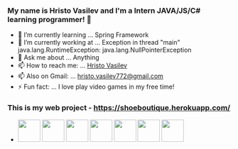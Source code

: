 ### My name is Hristo Vasilev and I'm a Intern JAVA/JS/C# learning programmer!  👋

- 🌱 I’m currently learning ... Spring Framework
- 🔭 I’m currently working at ... Exception in thread "main" java.lang.RuntimeException: java.lang.NullPointerException
- 💬 Ask me about ... Anything
- 📫 How to reach me: ... <a class="badge-base__link LI-simple-link" href="https://bg.linkedin.com/in/hristovasilevv?trk=profile-badge">Hristo Vasilev</a></div>
- 📫 Also on Gmail: ... hristo.vasilev772@gmail.com
- ⚡ Fun fact: ... I love play video games in my free time!

### This is my web project - https://shoeboutique.herokuapp.com/

* <code><img height="50" src="https://upload.wikimedia.org/wikipedia/en/thumb/3/30/Java_programming_language_logo.svg/300px-Java_programming_language_logo.svg.png"></code>
<code><img height="50" src="https://upload.wikimedia.org/wikipedia/commons/thumb/9/99/Unofficial_JavaScript_logo_2.svg/640px-Unofficial_JavaScript_logo_2.svg.png"></code>
<code><img height="50" src="https://camo.githubusercontent.com/8d56e87edf99e89bfc457cd62462e0b7aae19e6b197b1df5c542d474d8d76f81/68747470733a2f2f646576656c6f7065722e6665646f726170726f6a6563742e6f72672f7374617469632f6c6f676f2f6373686172702e706e67"></code>
<code><img height="50" src="https://upload.wikimedia.org/wikipedia/commons/thumb/2/25/HTML5_Shiny_Icon.svg/640px-HTML5_Shiny_Icon.svg.png"></code>
<code><img height="50" src="https://upload.wikimedia.org/wikipedia/commons/thumb/6/62/CSS3_logo.svg/640px-CSS3_logo.svg.png"></code>
<code><img height="50" src="https://labs.mysql.com/common/logos/mysql-logo.svg?v2"></code>
<code><img height="50" src="https://spring.io/images/spring-logo-9146a4d3298760c2e7e49595184e1975.svg"></code>

